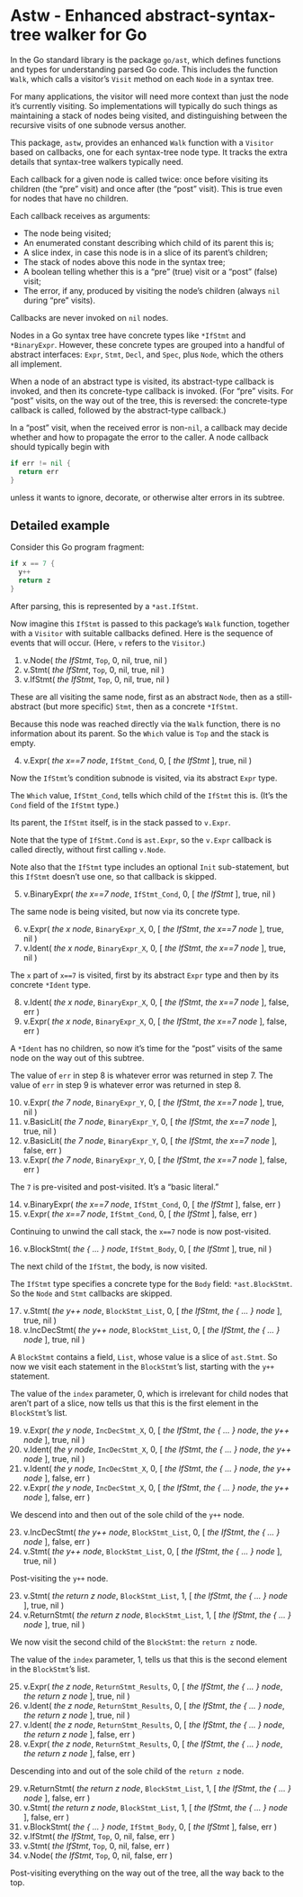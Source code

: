 # Astw - Enhanced abstract-syntax-tree walker for Go

In the Go standard library is the package `go/ast`,
which defines functions and types for understanding parsed Go code.
This includes the function `Walk`,
which calls a visitor’s `Visit` method on each `Node` in a syntax tree.

For many applications,
the visitor will need more context than just the node it’s currently visiting.
So implementations will typically do such things as maintaining a stack of nodes being visited,
and distinguishing between the recursive visits of one subnode versus another.

This package, `astw`,
provides an enhanced `Walk` function with a `Visitor` based on callbacks,
one for each syntax-tree node type.
It tracks the extra details that syntax-tree walkers typically need.

Each callback for a given node is called twice:
once before visiting its children
(the “pre” visit)
and once after
(the “post” visit).
This is true even for nodes that have no children.

Each callback receives as arguments:
- The node being visited;
- An enumerated constant describing which child of its parent this is;
- A slice index, in case this node is in a slice of its parent’s children;
- The stack of nodes above this node in the syntax tree;
- A boolean telling whether this is a “pre” (true) visit or a “post” (false) visit;
- The error, if any, produced by visiting the node’s children (always `nil` during “pre” visits).

Callbacks are never invoked on `nil` nodes.

Nodes in a Go syntax tree have concrete types like `*IfStmt` and `*BinaryExpr`.
However, these concrete types are grouped into a handful of abstract interfaces:
`Expr`, `Stmt`, `Decl`, and `Spec`,
plus `Node`,
which the others all implement.

When a node of an abstract type is visited,
its abstract-type callback is invoked,
and then its concrete-type callback is invoked.
(For “pre” visits.
For “post” visits,
on the way out of the tree,
this is reversed:
the concrete-type callback is called,
followed by the abstract-type callback.)

In a “post” visit,
when the received error is non-`nil`,
a callback may decide whether and how to propagate the error to the caller.
A node callback should typically begin with

```go
if err != nil {
  return err
}
```

unless it wants to ignore, decorate, or otherwise alter errors in its subtree.

## Detailed example

Consider this Go program fragment:

```go
if x == 7 {
  y++
  return z
}
```

After parsing, this is represented by a `*ast.IfStmt`.

Now imagine this `IfStmt` is passed to this package’s `Walk` function,
together with a `Visitor` with suitable callbacks defined.
Here is the sequence of events that will occur.
(Here, `v` refers to the `Visitor`.)

1. v.Node( _the IfStmt_, `Top`, 0, nil, true, nil )
2. v.Stmt( _the IfStmt_, `Top`, 0, nil, true, nil )
3. v.IfStmt( _the IfStmt_, `Top`, 0, nil, true, nil )

These are all visiting the same node, first as an abstract `Node`,
then as a still-abstract (but more specific) `Stmt`,
then as a concrete `*IfStmt`.

Because this node was reached directly via the `Walk` function,
there is no information about its parent.
So the `Which` value is `Top` and the stack is empty.

4. v.Expr( _the x==7 node_, `IfStmt_Cond`, 0, [ _the IfStmt_ ], true, nil )

Now the `IfStmt`’s condition subnode is visited,
via its abstract `Expr` type.

The `Which` value,
`IfStmt_Cond`,
tells which child of the `IfStmt` this is.
(It’s the `Cond` field of the `IfStmt` type.)

Its parent, the `IfStmt` itself, is in the stack passed to `v.Expr`.

Note that the type of `IfStmt.Cond` is `ast.Expr`,
so the `v.Expr` callback is called directly,
without first calling `v.Node`.

Note also that the `IfStmt` type includes an optional `Init` sub-statement,
but this `IfStmt` doesn’t use one,
so that callback is skipped.

5. v.BinaryExpr( _the x==7 node_, `IfStmt_Cond`, 0, [ _the IfStmt_ ], true, nil )

The same node is being visited, but now via its concrete type.

6. v.Expr( _the x node_, `BinaryExpr_X`, 0, [ _the IfStmt_, _the x==7 node_ ], true, nil )
7. v.Ident( _the x node_, `BinaryExpr_X`, 0, [ _the IfStmt_, _the x==7 node_ ], true, nil )

The `x` part of `x==7` is visited,
first by its abstract `Expr` type and then by its concrete `*Ident` type.

8. v.Ident( _the x node_, `BinaryExpr_X`, 0, [ _the IfStmt_, _the x==7 node_ ], false, err )
9. v.Expr( _the x node_, `BinaryExpr_X`, 0, [ _the IfStmt_, _the x==7 node_ ], false, err )

A `*Ident` has no children,
so now it’s time for the “post” visits of the same node on the way out of this subtree.

The value of `err` in step 8 is whatever error was returned in step 7.
The value of `err` in step 9 is whatever error was returned in step 8.

10. v.Expr( _the 7 node_, `BinaryExpr_Y`, 0, [ _the IfStmt_, _the x==7 node_ ], true, nil )
11. v.BasicLit( _the 7 node_, `BinaryExpr_Y`, 0, [ _the IfStmt_, _the x==7 node_ ], true, nil )
12. v.BasicLit( _the 7 node_, `BinaryExpr_Y`, 0, [ _the IfStmt_, _the x==7 node_ ], false, err )
13. v.Expr( _the 7 node_, `BinaryExpr_Y`, 0, [ _the IfStmt_, _the x==7 node_ ], false, err )

The `7` is pre-visited and post-visited.
It’s a “basic literal.”

14. v.BinaryExpr( _the x==7 node_, `IfStmt_Cond`, 0, [ _the IfStmt_ ], false, err )
15. v.Expr( _the x==7 node_, `IfStmt_Cond`, 0, [ _the IfStmt_ ], false, err )

Continuing to unwind the call stack, the `x==7` node is now post-visited.

16. v.BlockStmt( _the { ... } node_, `IfStmt_Body`, 0, [ _the IfStmt_ ], true, nil )

The next child of the `IfStmt`, the body, is now visited.

The `IfStmt` type specifies a concrete type for the `Body` field: `*ast.BlockStmt`.
So the `Node` and `Stmt` callbacks are skipped.

17. v.Stmt( _the y++ node_, `BlockStmt_List`, 0, [ _the IfStmt_, _the { ... } node_ ], true, nil )
18. v.IncDecStmt( _the y++ node_, `BlockStmt_List`, 0, [ _the IfStmt_, _the { ... } node_ ], true, nil )

A `BlockStmt` contains a field,
`List`,
whose value is a slice of `ast.Stmt`.
So now we visit each statement in the `BlockStmt`’s list,
starting with the `y++` statement.

The value of the `index` parameter, 0,
which is irrelevant for child nodes that aren’t part of a slice,
now tells us that this is the first element in the `BlockStmt`’s list.

19. v.Expr( _the y node_, `IncDecStmt_X`, 0, [ _the IfStmt_, _the { ... } node_, _the y++ node_ ], true, nil )
20. v.Ident( _the y node_, `IncDecStmt_X`, 0, [ _the IfStmt_, _the { ... } node_, _the y++ node_ ], true, nil )
21. v.Ident( _the y node_, `IncDecStmt_X`, 0, [ _the IfStmt_, _the { ... } node_, _the y++ node_ ], false, err )
22. v.Expr( _the y node_, `IncDecStmt_X`, 0, [ _the IfStmt_, _the { ... } node_, _the y++ node_ ], false, err )

We descend into and then out of the sole child of the `y++` node.

23. v.IncDecStmt( _the y++ node_, `BlockStmt_List`, 0, [ _the IfStmt_, _the { ... } node_ ], false, err )
24. v.Stmt( _the y++ node_, `BlockStmt_List`, 0, [ _the IfStmt_, _the { ... } node_ ], true, nil )

Post-visiting the `y++` node.

23. v.Stmt( _the return z node_, `BlockStmt_List`, 1, [ _the IfStmt_, _the { ... } node_ ], true, nil )
24. v.ReturnStmt( _the return z node_, `BlockStmt_List`, 1, [ _the IfStmt_, _the { ... } node_ ], true, nil )

We now visit the second child of the `BlockStmt`:
the `return z` node.

The value of the `index` parameter, 1,
tells us that this is the second element in the `BlockStmt`’s list.

25. v.Expr( _the z node_, `ReturnStmt_Results`, 0, [ _the IfStmt_, _the { ... } node_, _the return z node_ ], true, nil )
26. v.Ident( _the z node_, `ReturnStmt_Results`, 0, [ _the IfStmt_, _the { ... } node_, _the return z node_ ], true, nil )
27. v.Ident( _the z node_, `ReturnStmt_Results`, 0, [ _the IfStmt_, _the { ... } node_, _the return z node_ ], false, err )
28. v.Expr( _the z node_, `ReturnStmt_Results`, 0, [ _the IfStmt_, _the { ... } node_, _the return z node_ ], false, err )

Descending into and out of the sole child of the `return z` node.

29. v.ReturnStmt( _the return z node_, `BlockStmt_List`, 1, [ _the IfStmt_, _the { ... } node_ ], false, err )
30. v.Stmt( _the return z node_, `BlockStmt_List`, 1, [ _the IfStmt_, _the { ... } node_ ], false, err )
31. v.BlockStmt( _the { ... } node_, `IfStmt_Body`, 0, [ _the IfStmt_ ], false, err )
32. v.IfStmt( _the IfStmt_, `Top`, 0, nil, false, err )
33. v.Stmt( _the IfStmt_, `Top`, 0, nil, false, err )
34. v.Node( _the IfStmt_, `Top`, 0, nil, false, err )

Post-visiting everything on the way out of the tree,
all the way back to the top.
